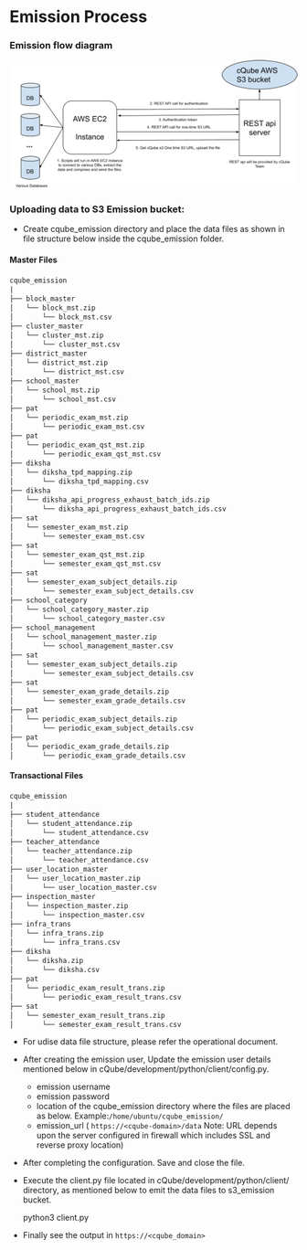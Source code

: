 # Emission Process

### Emission flow diagram

![](.gitbook/assets/image%20%281%29.png)

### Uploading data to S3 Emission bucket:

* Create cqube\_emission directory and place the data files as shown in file structure below inside the cqube\_emission folder.

#### Master Files

```text
cqube_emission
|
├── block_master
│   └── block_mst.zip
│       └── block_mst.csv
├── cluster_master
│   └── cluster_mst.zip
│       └── cluster_mst.csv
├── district_master
│   └── district_mst.zip
│       └── district_mst.csv
├── school_master
│   └── school_mst.zip
│       └── school_mst.csv
├── pat
│   └── periodic_exam_mst.zip
│       └── periodic_exam_mst.csv
├── pat
│   └── periodic_exam_qst_mst.zip
│       └── periodic_exam_qst_mst.csv
├── diksha
│   └── diksha_tpd_mapping.zip
│       └── diksha_tpd_mapping.csv
├── diksha
│   └── diksha_api_progress_exhaust_batch_ids.zip
│       └── diksha_api_progress_exhaust_batch_ids.csv
├── sat
│   └── semester_exam_mst.zip
│       └── semester_exam_mst.csv
├── sat
│   └── semester_exam_qst_mst.zip
│       └── semester_exam_qst_mst.csv
├── sat
│   └── semester_exam_subject_details.zip
│       └── semester_exam_subject_details.csv
├── school_category
│   └── school_category_master.zip
│       └── school_category_master.csv
├── school_management
│   └── school_management_master.zip
│       └── school_management_master.csv
├── sat
│   └── semester_exam_subject_details.zip
│       └── semester_exam_subject_details.csv
├── sat
│   └── semester_exam_grade_details.zip
│       └── semester_exam_grade_details.csv
├── pat
│   └── periodic_exam_subject_details.zip
│       └── periodic_exam_subject_details.csv
├── pat
│   └── periodic_exam_grade_details.zip
│       └── periodic_exam_grade_details.csv
```

#### Transactional Files

```text
cqube_emission
|
├── student_attendance
│   └── student_attendance.zip
│       └── student_attendance.csv
├── teacher_attendance
│   └── teacher_attendance.zip
│       └── teacher_attendance.csv
├── user_location_master
│   └── user_location_master.zip
│       └── user_location_master.csv
├── inspection_master
│   └── inspection_master.zip
│       └── inspection_master.csv
├── infra_trans
│   └── infra_trans.zip
│       └── infra_trans.csv
├── diksha
│   └── diksha.zip
│       └── diksha.csv
├── pat
│   └── periodic_exam_result_trans.zip
│       └── periodic_exam_result_trans.csv
├── sat
│   └── semester_exam_result_trans.zip
│       └── semester_exam_result_trans.csv
```

* For udise data file structure, please refer the operational document.
* After creating the emission user, Update the emission user details mentioned below in cQube/development/python/client/config.py.
  * emission username
  * emission password
  * location of the cqube\_emission directory where the files are placed as below. Example:`/home/ubuntu/cqube_emission/`
  * emission\_url  \( `https://<cqube-domain>/data` Note: URL depends upon the server configured in firewall which includes SSL and reverse proxy location\)
* After completing the configuration. Save and close the file.
* Execute the client.py file located in cQube/development/python/client/ directory, as mentioned below to emit the data files to s3\_emission bucket.

  python3 client.py

* Finally see the output in `https://<cqube_domain>`


